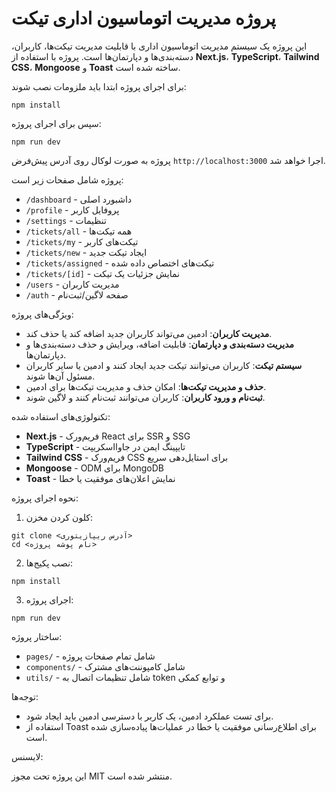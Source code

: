 
# پروژه مدیریت اتوماسیون اداری تیکت

این پروژه یک سیستم مدیریت اتوماسیون اداری با قابلیت مدیریت تیکت‌ها، کاربران، دسته‌بندی‌ها و دپارتمان‌ها است. پروژه با استفاده از **Next.js**، **TypeScript**، **Tailwind CSS**، **Mongoose** و **Toast** ساخته شده است.

برای اجرای پروژه ابتدا باید ملزومات نصب شوند:

```
npm install
```

سپس برای اجرای پروژه:

```
npm run dev
```

پروژه به صورت لوکال روی آدرس پیش‌فرض `http://localhost:3000` اجرا خواهد شد.

پروژه شامل صفحات زیر است:

- `/dashboard` - داشبورد اصلی  
- `/profile` - پروفایل کاربر  
- `/settings` - تنظیمات  
- `/tickets/all` - همه تیکت‌ها  
- `/tickets/my` - تیکت‌های کاربر  
- `/tickets/new` - ایجاد تیکت جدید  
- `/tickets/assigned` - تیکت‌های اختصاص داده شده  
- `/tickets/[id]` - نمایش جزئیات یک تیکت  
- `/users` - مدیریت کاربران  
- `/auth` - صفحه لاگین/ثبت‌نام  

ویژگی‌های پروژه:

- **مدیریت کاربران**: ادمین می‌تواند کاربران جدید اضافه کند یا حذف کند.  
- **مدیریت دسته‌بندی و دپارتمان**: قابلیت اضافه، ویرایش و حذف دسته‌بندی‌ها و دپارتمان‌ها.  
- **سیستم تیکت**: کاربران می‌توانند تیکت جدید ایجاد کنند و ادمین یا سایر کاربران مسئول آن‌ها شوند.  
- **حذف و مدیریت تیکت‌ها**: امکان حذف و مدیریت تیکت‌ها برای ادمین.  
- **ثبت‌نام و ورود کاربران**: کاربران می‌توانند ثبت‌نام کنند و لاگین شوند.  

تکنولوژی‌های استفاده شده:

- **Next.js** - فریم‌ورک React برای SSR و SSG  
- **TypeScript** - تایپینگ ایمن در جاوااسکریپت  
- **Tailwind CSS** - فریم‌ورک CSS برای استایل‌دهی سریع  
- **Mongoose** - ODM برای MongoDB  
- **Toast** - نمایش اعلان‌های موفقیت یا خطا  

نحوه اجرای پروژه:

1. کلون کردن مخزن:

```
git clone <آدرس ریپازیتوری>
cd <نام پوشه پروژه>
```

2. نصب پکیج‌ها:

```
npm install
```

3. اجرای پروژه:

```
npm run dev
```

ساختار پروژه:

- `pages/` - شامل تمام صفحات پروژه  
- `components/` - شامل کامپوننت‌های مشترک  
- `utils/` - شامل تنظیمات اتصال به token و توابع کمکی   

توجه‌ها:

- برای تست عملکرد ادمین، یک کاربر با دسترسی ادمین باید ایجاد شود.  
- استفاده از Toast برای اطلاع‌رسانی موفقیت یا خطا در عملیات‌ها پیاده‌سازی شده است.  

لایسنس:

این پروژه تحت مجوز MIT منتشر شده است.
